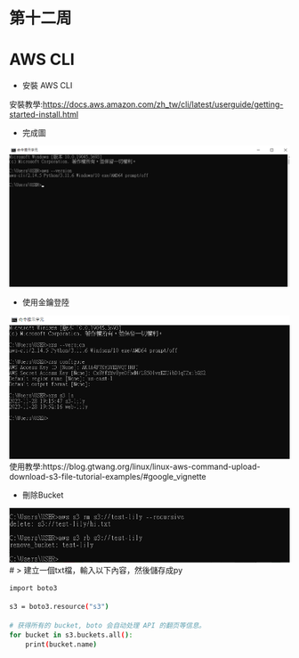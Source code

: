 # 第十二周
# AWS CLI
* 安裝 AWS CLI

安裝教學:https://docs.aws.amazon.com/zh_tw/cli/latest/userguide/getting-started-install.html
* 完成圖
<img src="../pic/1205.png">

* 使用金鑰登陸
<img src="../pic/1205-1.png">
使用教學:https://blog.gtwang.org/linux/linux-aws-command-upload-download-s3-file-tutorial-examples/#google_vignette

* 刪除Bucket
<img src="../pic/1205-2.png">
# 
> 建立一個txt檔，輸入以下內容，然後儲存成py

```sh
import boto3

s3 = boto3.resource("s3")

# 获得所有的 bucket, boto 会自动处理 API 的翻页等信息。
for bucket in s3.buckets.all():
    print(bucket.name)
```

